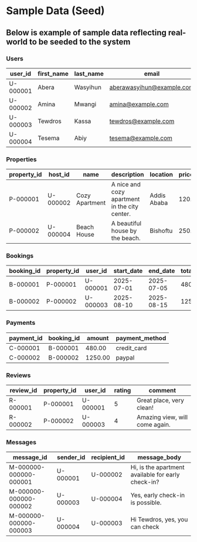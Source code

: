 # Sample Data (Seed)

## Below is example of sample data reflecting real-world to be seeded to the system

### Users

| user_id   | first_name | last_name | email                     | phone_number  | role  |
|-----------|------------|-----------|---------------------------|--------------|-------|
| U-000001  | Abera      | Wasyihun  | aberawasyihun@example.com | 1234567890   | guest |
| U-000002  | Amina      | Mwangi    | amina@example.com           | 2345678901   | host  |
| U-000003  | Tewdros    | Kassa     | tewdros@example.com         | 3456789012   | guest |
| U-000004  | Tesema     | Abiy      | tesema@example.com        | 1425369870   | host  |

### Properties

| property_id | host_id   | name           | description                                 | location      | pricepernight |
|-------------|-----------|----------------|---------------------------------------------|--------------|--------------|
| P-000001    | U-000002  | Cozy Apartment | A nice and cozy apartment in the city center.| Addis Ababa  | 120.00       |
| P-000002    | U-000004  | Beach House    | A beautiful house by the beach.              | Bishoftu     | 250.00       |

### Bookings

| booking_id | property_id | user_id   | start_date  | end_date    | total_price | status    |
|------------|-------------|-----------|-------------|-------------|-------------|-----------|
| B-000001   | P-000001    | U-000001  | 2025-07-01  | 2025-07-05  | 480.00      | confirmed |
| B-000002   | P-000002    | U-000003  | 2025-08-10  | 2025-08-15  | 1250.00     | pending   |

### Payments

| payment_id | booking_id | amount  | payment_method |
|------------|------------|---------|---------------|
| C-000001   | B-000001   | 480.00  | credit_card   |
| C-000002   | B-000002   | 1250.00 | paypal        |

### Reviews

| review_id  | property_id | user_id   | rating | comment                        |
|------------|-------------|-----------|--------|--------------------------------|
| R-000001   | P-000001    | U-000001  | 5      | Great place, very clean!       |
| R-000002   | P-000002    | U-000003  | 4      | Amazing view, will come again. |

### Messages

| message_id              | sender_id  | recipient_id | message_body                                   |
|-------------------------|------------|--------------|------------------------------------------------|
| M-000000-000000-000001  | U-000001   | U-000002     | Hi, is the apartment available for early check-in? |
| M-000000-000000-000002  | U-000003   | U-000004     | Yes, early check-in is possible.               |
| M-000000-000000-000003  | U-000004   | U-000003     | Hi Tewdros, yes, you can check